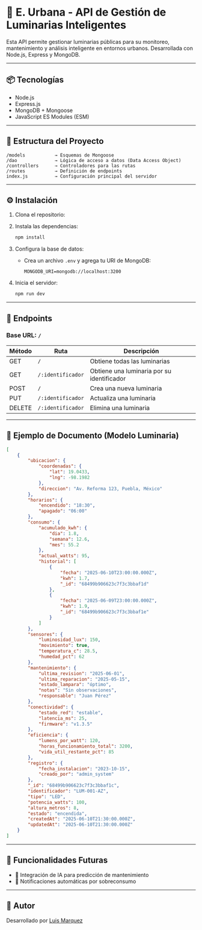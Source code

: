 # 🌃 E. Urbana - API de Gestión de Luminarias Inteligentes

Esta API permite gestionar luminarias públicas para su monitoreo, mantenimiento y análisis inteligente en entornos urbanos. Desarrollada con Node.js, Express y MongoDB.

---

## 📦 Tecnologías

- Node.js
- Express.js
- MongoDB + Mongoose
- JavaScript ES Modules (ESM)

---

## 📂 Estructura del Proyecto

```
/models           → Esquemas de Mongoose
/dao              → Lógica de acceso a datos (Data Access Object)
/controllers      → Controladores para las rutas
/routes           → Definición de endpoints
index.js          → Configuración principal del servidor
```

---

## ⚙️ Instalación

1. Clona el repositorio:


2. Instala las dependencias:
   ```bash
   npm install
   ```

3. Configura la base de datos:
   - Crea un archivo `.env` y agrega tu URI de MongoDB:
     ```
     MONGODB_URI=mongodb://localhost:3200
     ```

4. Inicia el servidor:
   ```bash
   npm run dev
   ```

---

## 📡 Endpoints

### Base URL: `/`

| Método | Ruta                            | Descripción                               |
|--------|----------------------------------|-------------------------------------------|
| GET    | `/`                   | Obtiene todas las luminarias              |
| GET    | `/:identificador`    | Obtiene una luminaria por su identificador |
| POST   | `/`                   | Crea una nueva luminaria                  |
| PUT    | `/:identificador`    | Actualiza una luminaria                   |
| DELETE | `/:identificador`    | Elimina una luminaria                     |

---

## 🧾 Ejemplo de Documento (Modelo Luminaria)

```json
[
    {
        "ubicacion": {
            "coordenadas": {
                "lat": 19.0433,
                "lng": -98.1982
            },
            "direccion": "Av. Reforma 123, Puebla, México"
        },
        "horarios": {
            "encendido": "18:30",
            "apagado": "06:00"
        },
        "consumo": {
            "acumulado_kwh": {
                "dia": 1.8,
                "semana": 12.6,
                "mes": 55.2
            },
            "actual_watts": 95,
            "historial": [
                {
                    "fecha": "2025-06-10T23:00:00.000Z",
                    "kwh": 1.7,
                    "_id": "68499b906623c7f3c3bbaf1d"
                },
                {
                    "fecha": "2025-06-09T23:00:00.000Z",
                    "kwh": 1.9,
                    "_id": "68499b906623c7f3c3bbaf1e"
                }
            ]
        },
        "sensores": {
            "luminosidad_lux": 150,
            "movimiento": true,
            "temperatura_c": 28.5,
            "humedad_pct": 62
        },
        "mantenimiento": {
            "ultima_revision": "2025-06-01",
            "ultima_reparacion": "2025-05-15",
            "estado_lampara": "óptimo",
            "notas": "Sin observaciones",
            "responsable": "Juan Pérez"
        },
        "conectividad": {
            "estado_red": "estable",
            "latencia_ms": 25,
            "firmware": "v1.3.5"
        },
        "eficiencia": {
            "lumens_por_watt": 120,
            "horas_funcionamiento_total": 3200,
            "vida_util_restante_pct": 85
        },
        "registro": {
            "fecha_instalacion": "2023-10-15",
            "creado_por": "admin_system"
        },
        "_id": "68499b906623c7f3c3bbaf1c",
        "identificador": "LUM-001-AZ",
        "tipo": "LED",
        "potencia_watts": 100,
        "altura_metros": 8,
        "estado": "encendida",
        "createdAt": "2025-06-10T21:30:00.000Z",
        "updatedAt": "2025-06-10T21:30:00.000Z"
    }
]

```

---

## 🔧 Funcionalidades Futuras

- 🤖 Integración de IA para predicción de mantenimiento
- 🔔 Notificaciones automáticas por sobreconsumo

---

## 👤 Autor

Desarrollado por [Luis Marquez](https://github.com/luisivmaraz)
